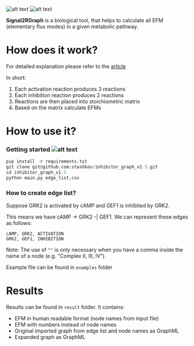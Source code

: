![alt text][stable_build] ![alt text][climate]

__Signal2RGraph__ is a biological tool, that helps to calculate all
EFM (elementary flux modes) in a given metabolic pathway.


# How does it work?
For detailed explanation please refer to the [article][Engelhardt_et_al]

In short:
1. Each activation reaction produces 3 reactions
2. Each inhibition reaction produces 2 reactions
3. Reactions are then placed into stoichiometric matrix
4. Based on the matrix calculate EFMs


# How to use it?

### Getting started ![alt text][python_versions]
```python
pip install -r requirements.txt
git clone git@github.com:stashkov/inhibitor_graph_v1.5.git
cd inhibitor_graph_v1.5
python main.py edge_list.csv
```
### How to create edge list?
Suppose
GRK2 is activated by cAMP and GEF1 is inhibited by GRK2.

This means we have cAMP -> GRK2 -| GEF1.
We can represent these edges as follows:
```
cAMP, GRK2, ACTIVATION
GRK2, GEF1, INHIBITION
```


Note: The use of `""` is only necessary when you have a
comma inside the name of a node (e.g. "Complex II, III, IV").

Example file can be found in `examples` folder

# Results
Results can be found in `result` folder. It contains:
- EFM in human readable format (node names from input file)
- EFM with numbers instead of node names
- Original imported graph from edge list and node names as GraphML
- Expanded graph as GraphML


[climate]: https://codeclimate.com/github/stashkov/inhibitor_graph_v1.5/badges/gpa.svg "Code Climate"
[stable_build]: https://travis-ci.org/stashkov/inhibitor_graph_v1.5.svg?branch=master "Stable Build Status"
[python_versions]: https://img.shields.io/pypi/pyversions/PyBEL.svg "Stable Supported Python Versions"
[Engelhardt_et_al]: https://academic.oup.com/imammb/article/doi/10.1093/imammb/dqx003/3827653/Modelling-and-mathematical-analysis-of-the-M-2 "Oxford Academic"

[//]: <> (need a release to show this badge)
[//]: <> (https://zenodo.org/account/settings/github/)
[//]: <> (https://codecov.io/gh/stashkov/inhibitor_graph_v1.5)



